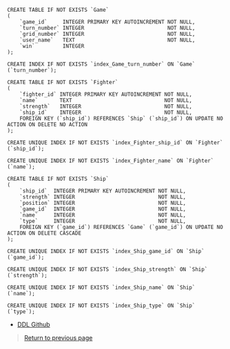     CREATE TABLE IF NOT EXISTS `Game`
    (
        `game_id`     INTEGER PRIMARY KEY AUTOINCREMENT NOT NULL,
        `turn_number` INTEGER                           NOT NULL,
        `grid_number` INTEGER                           NOT NULL,
        `user_name`   TEXT                              NOT NULL,
        `win`         INTEGER
    );
    
    CREATE INDEX IF NOT EXISTS `index_Game_turn_number` ON `Game` (`turn_number`);
    
    CREATE TABLE IF NOT EXISTS `Fighter`
    (
        `fighter_id` INTEGER PRIMARY KEY AUTOINCREMENT NOT NULL,
        `name`       TEXT                              NOT NULL,
        `strength`   INTEGER                           NOT NULL,
        `ship_id`    INTEGER                           NOT NULL,
        FOREIGN KEY (`ship_id`) REFERENCES `Ship` (`ship_id`) ON UPDATE NO ACTION ON DELETE NO ACTION
    );
    
    CREATE UNIQUE INDEX IF NOT EXISTS `index_Fighter_ship_id` ON `Fighter` (`ship_id`);
    
    CREATE UNIQUE INDEX IF NOT EXISTS `index_Fighter_name` ON `Fighter` (`name`);
    
    CREATE TABLE IF NOT EXISTS `Ship`
    (
        `ship_id`  INTEGER PRIMARY KEY AUTOINCREMENT NOT NULL,
        `strength` INTEGER                           NOT NULL,
        `position` INTEGER                           NOT NULL,
        `game_id`  INTEGER                           NOT NULL,
        `name`     INTEGER                           NOT NULL,
        `type`     INTEGER                           NOT NULL,
        FOREIGN KEY (`game_id`) REFERENCES `Game` (`game_id`) ON UPDATE NO ACTION ON DELETE CASCADE
    );
    
    CREATE UNIQUE INDEX IF NOT EXISTS `index_Ship_game_id` ON `Ship` (`game_id`);
    
    CREATE UNIQUE INDEX IF NOT EXISTS `index_Ship_strength` ON `Ship` (`strength`);
    
    CREATE UNIQUE INDEX IF NOT EXISTS `index_Ship_name` ON `Ship` (`name`);
    
    CREATE UNIQUE INDEX IF NOT EXISTS `index_Ship_type` ON `Ship` (`type`);

* [DDL Github](https://github.com/rfrech/battle-for-midway/blob/master/docs/sql/ddl.sql)


> [Return to previous page](data-model-implementation.md#data-definition-language)